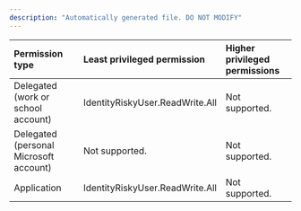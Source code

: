 ```yaml
---
description: "Automatically generated file. DO NOT MODIFY"
---
```


|Permission type|Least privileged permission|Higher privileged permissions|
|:---|:---|:---|
|Delegated (work or school account)|IdentityRiskyUser.ReadWrite.All|Not supported.|
|Delegated (personal Microsoft account)|Not supported.|Not supported.|
|Application|IdentityRiskyUser.ReadWrite.All|Not supported.|


